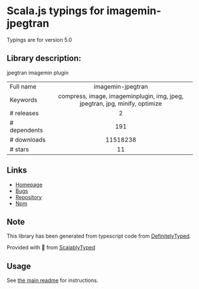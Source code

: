 
# Scala.js typings for imagemin-jpegtran

Typings are for version 5.0

## Library description:
jpegtran imagemin plugin

|                    |                 |
| ------------------ | :-------------: |
| Full name          | imagemin-jpegtran |
| Keywords           | compress, image, imageminplugin, img, jpeg, jpegtran, jpg, minify, optimize |
| # releases         | 2 |
| # dependents       | 191 |
| # downloads        | 11518238 |
| # stars            | 11 |

## Links
- [Homepage](https://github.com/imagemin/imagemin-jpegtran#readme)
- [Bugs](https://github.com/imagemin/imagemin-jpegtran/issues)
- [Repository](https://github.com/imagemin/imagemin-jpegtran)
- [Npm](https://www.npmjs.com/package/imagemin-jpegtran)
    


## Note
This library has been generated from typescript code from [DefinitelyTyped](https://definitelytyped.org).

Provided with :purple_heart: from [ScalablyTyped](https://github.com/oyvindberg/ScalablyTyped)

## Usage
See [the main readme](../../readme.md) for instructions.


